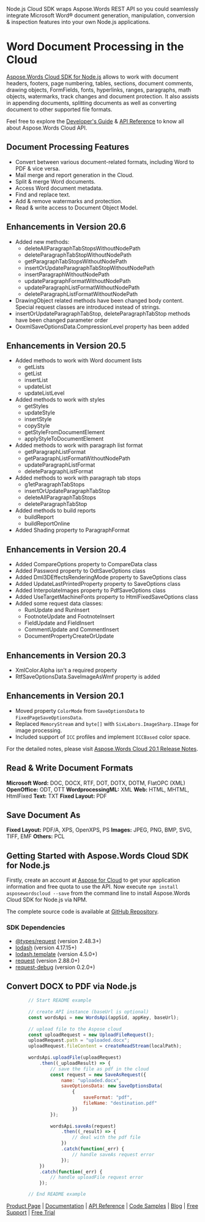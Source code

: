 Node.js Cloud SDK wraps Aspose.Words REST API so you could seamlessly integrate Microsoft Word® document generation, manipulation, conversion & inspection features into your own Node.js applications.

# Word Document Processing in the Cloud

[Aspose.Words Cloud SDK for Node.js](https://products.aspose.cloud/words/nodejs) allows to work with document headers, footers, page numbering, tables, sections, document comments, drawing objects, FormFields, fonts, hyperlinks, ranges, paragraphs, math objects, watermarks, track changes and document protection. It also assists in appending documents, splitting documents as well as converting document to other supported file formats. 

Feel free to explore the [Developer's Guide](https://docs.aspose.cloud/display/wordscloud/Developer+Guide) & [API Reference](https://apireference.aspose.cloud/words/) to know all about Aspose.Words Cloud API. 

## Document Processing Features

- Convert between various document-related formats, including Word to PDF & vice versa.
- Mail merge and report generation in the Cloud.
- Split & merge Word documents.
- Access Word document metadata.
- Find and replace text.
- Add & remove watermarks and protection.
- Read & write access to Document Object Model.

## Enhancements in Version 20.6

- Added new methods:
  - deleteAllParagraphTabStopsWithoutNodePath
  - deleteParagraphTabStopWithoutNodePath
  - getParagraphTabStopsWithoutNodePath
  - insertOrUpdateParagraphTabStopWithoutNodePath
  - insertParagraphWithoutNodePath
  - updateParagraphFormatWithoutNodePath
  - updateParagraphListFormatWithoutNodePath
  - deleteParagraphListFormatWithoutNodePath
- DrawingObject related methods have been changed body content. Special request classes are introduced instead of strings.
- insertOrUpdateParagraphTabStop, deleteParagraphTabStop methods have been changed parameter order
- OoxmlSaveOptionsData.CompressionLevel property has been added

## Enhancements in Version 20.5

- Added methods to work with Word document lists
  - getLists
  - getList
  - insertList
  - updateList
  - updateListLevel
- Added methods to work with styles
  - getStyles
  - updateStyle
  - insertStyle
  - copyStyle
  - getStyleFromDocumentElement
  - applyStyleToDocumentElement
- Added methods to work with paragraph list format
  - getParagraphListFormat
  - getParagraphListFormatWithoutNodePath
  - updateParagraphListFormat
  - deleteParagraphListFormat
- Added methods to work with paragraph tab stops
  - g1etParagraphTabStops
  - insertOrUpdateParagraphTabStop
  - deleteAllParagraphTabStops
  - deleteParagraphTabStop
- Added methods to build reports
  - buildReport
  - buildReportOnline
- Added Shading property to ParagraphFormat

## Enhancements in Version 20.4

- Added CompareOptions property to CompareData class
- Added Password property to OdtSaveOptions class
- Added Dml3DEffectsRenderingMode property to SaveOptions class
- Added UpdateLastPrintedProperty property to SaveOptions class
- Added InterpolateImages property to PdfSaveOptions class
- Added UseTargetMachineFonts property to HtmlFixedSaveOptions class
- Added some request data classes:
  - RunUpdate and RunInsert
  - FootnoteUpdate and FootnoteInsert
  - FieldUpdate and FieldInsert
  - CommentUpdate and CommentInsert
  - DocumentPropertyCreateOrUpdate

## Enhancements in Version 20.3

- XmlColor.Alpha isn't a required property
- RtfSaveOptionsData.SaveImageAsWmf property is added

## Enhancements in Version 20.1

- Moved property `ColorMode` from `SaveOptionsData` to `FixedPageSaveOptionsData`.
- Replaced `MemoryStream` and `byte[]` with `SixLabors.ImageSharp.IImage` for image processing.
- Included support of `ICC` profiles and implement `ICCBased` color space.

For the detailed notes, please visit [Aspose.Words Cloud 20.1 Release Notes](https://docs.aspose.cloud/display/wordscloud/Aspose.Words+Cloud+20.1+Release+Notes).

## Read & Write Document Formats

**Microsoft Word:** DOC, DOCX, RTF, DOT, DOTX, DOTM, FlatOPC (XML)
**OpenOffice:** ODT, OTT
**WordprocessingML:** XML
**Web:** HTML, MHTML, HtmlFixed
**Text:** TXT
**Fixed Layout:** PDF

## Save Document As

**Fixed Layout:** PDF/A, XPS, OpenXPS, PS
**Images:** JPEG, PNG, BMP, SVG, TIFF, EMF
**Others:** PCL

## Getting Started with Aspose.Words Cloud SDK for Node.js

Firstly, create an account at [Aspose for Cloud](https://dashboard.aspose.cloud/#/apps) to get your application information and free quota to use the API. Now execute `npm install asposewordscloud --save` from the command line to install Aspose.Words Cloud SDK for Node.js via NPM.

The complete source code is available at [GitHub Repository](https://github.com/aspose-words-cloud/aspose-words-cloud-node).

### SDK Dependencies

- [@types/request](https://www.npmjs.com/package/@types/request) (version 2.48.3+)
- [lodash](https://www.npmjs.com/package/lodash) (version 4.17.15+)
- [lodash.template](https://www.npmjs.com/package/lodash.template) (version 4.5.0+)
- [request](https://www.npmjs.com/package/request) (version 2.88.0+)
- [request-debug](https://www.npmjs.com/package/request-debug) (version 0.2.0+)

## Convert DOCX to PDF via Node.js

```js
        // Start README example
        
        // create API instance (baseUrl is optional)
        const wordsApi = new WordsApi(appSid, appKey, baseUrl);
        
        // upload file to the Aspose cloud
        const uploadRequest = new UploadFileRequest();
        uploadRequest.path = "uploaded.docx";
        uploadRequest.fileContent = createReadStream(localPath);
        
        wordsApi.uploadFile(uploadRequest)
            .then((_uploadResult) => {
                // save the file as pdf in the cloud
                const request = new SaveAsRequest({
                    name: "uploaded.docx",
                    saveOptionsData: new SaveOptionsData(
                        {
                            saveFormat: "pdf",
                            fileName: "destination.pdf"
                        })
                });
                 
                wordsApi.saveAs(request)
                    .then((_result) => {
                        // deal with the pdf file
                    })
                    .catch(function(_err) {
                        // handle saveAs request error
                    });
            })
            .catch(function(_err) {
                // handle uploadFile request error
            });

        // End README example
```

[Product Page](https://products.aspose.cloud/words/nodejs) | [Documentation](https://docs.aspose.cloud/display/wordscloud/Home) | [API Reference](https://apireference.aspose.cloud/words/) | [Code Samples](https://github.com/aspose-words-cloud/aspose-words-cloud-node) | [Blog](https://blog.aspose.cloud/category/words/) | [Free Support](https://forum.aspose.cloud/c/words) | [Free Trial](https://dashboard.aspose.cloud/#/apps) 